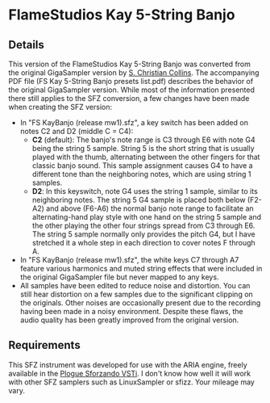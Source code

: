 # FlameStudios Kay 5-String Banjo

## Details

This version of the FlameStudios Kay 5-String Banjo was converted from the
original GigaSampler version by [S. Christian Collins]. The accompanying PDF file
(FS Kay 5-String Banjo presets list.pdf) describes the behavior of the original
GigaSampler version. While most of the information presented there still applies
to the SFZ conversion, a few changes have been made when creating the SFZ version:

* In "FS KayBanjo (release mw1).sfz", a key switch has been added on notes C2
  and D2 (middle C = C4):
  - **C2** (default): The banjo's note range is C3 through E6 with note G4 being
    the string 5 sample. String 5 is the short string that is usually played
    with the thumb, alternating between the other fingers for that classic banjo
    sound. This sample assignment causes G4 to have a different tone than the
    neighboring notes, which are using string 1 samples.
  - **D2**: In this keyswitch, note G4 uses the string 1 sample, similar to its
    neighboring notes. The string 5 G4 sample is placed both below (F2-A2) and
    above (F6-A6) the normal banjo note range to facilitate an alternating-hand
    play style with one hand on the string 5 sample and the other playing the
    other four strings spread from C3 through E6. The string 5 sample normally
    only provides the pitch G4, but I have stretched it a whole step in each
    direction to cover notes F through A.
* In "FS KayBanjo (release mw1).sfz", the white keys C7 through A7 feature
  various harmonics and muted string effects that were included in the original
  GigaSampler file but never mapped to any keys.
* All samples have been edited to reduce noise and distortion.
  You can still hear distortion on a few samples due to the significant clipping
  on the originals. Other noises are occasionally present due to the recording
  having been made in a noisy environment. Despite these flaws, the audio quality
  has been greatly improved from the original version.

## Requirements

This SFZ instrument was developed for use with the ARIA engine, freely available
in the [Plogue Sforzando VSTi]. I don't know how well it will work with other
SFZ samplers such as LinuxSampler or sfizz. Your mileage may vary.

[S. Christian Collins]:  http://www.schristiancollins.com
[Plogue Sforzando VSTi]: https://www.plogue.com/products/sforzando.html
